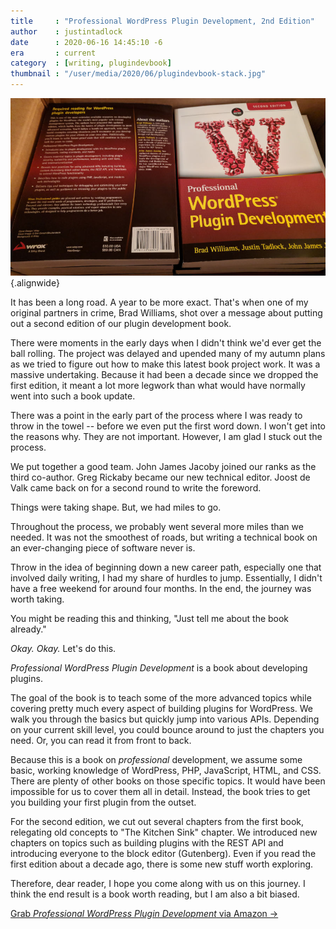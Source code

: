 ```yaml
---
title     : "Professional WordPress Plugin Development, 2nd Edition"
author    : justintadlock
date      : 2020-06-16 14:45:10 -6
era       : current
category  : [writing, plugindevbook]
thumbnail : "/user/media/2020/06/plugindevbook-stack.jpg"
---
```


![Copies of Professional WordPress Plugin Development in a cardboard box.](/user/media/2020/06/plugindevbook-stack.jpg){.alignwide}

It has been a long road.  A year to be more exact.  That's when one of my original partners in crime, Brad Williams, shot over a message about putting out a second edition of our plugin development book.

There were moments in the early days when I didn't think we'd ever get the ball rolling.  The project was delayed and upended many of my autumn plans as we tried to figure out how to make this latest book project work.  It was a massive undertaking.  Because it had been a decade since we dropped the first edition, it meant a lot more legwork than what would have normally went into such a book update.

There was a point in the early part of the process where I was ready to throw in the towel -- before we even put the first word down.  I won't get into the reasons why.  They are not important.  However, I am glad I stuck out the process.

We put together a good team.  John James Jacoby joined our ranks as the third co-author.  Greg Rickaby became our new technical editor.  Joost de Valk came back on for a second round to write the foreword.

Things were taking shape.  But, we had miles to go.

Throughout the process, we probably went several more miles than we needed.  It was not the smoothest of roads, but writing a technical book on an ever-changing piece of software never is.

Throw in the idea of beginning down a new career path, especially one that involved daily writing, I had my share of hurdles to jump.  Essentially, I didn't have a free weekend for around four months.  In the end, the journey was worth taking.

You might be reading this and thinking, "Just tell me about the book already."

_Okay.  Okay._  Let's do this.

_Professional WordPress Plugin Development_ is a book about developing plugins.

The goal of the book is to teach some of the more advanced topics while covering pretty much every aspect of building plugins for WordPress.  We walk you through the basics but quickly jump into various APIs.  Depending on your current skill level, you could bounce around to just the chapters you need.  Or, you can read it from front to back.

Because this is a book on _professional_ development, we assume some basic, working knowledge of WordPress, PHP, JavaScript, HTML, and CSS.  There are plenty of other books on those specific topics.  It would have been impossible for us to cover them all in detail.  Instead, the book tries to get you building your first plugin from the outset.

For the second edition, we cut out several chapters from the first book, relegating old concepts to "The Kitchen Sink" chapter.  We introduced new chapters on topics such as building plugins with the REST API and introducing everyone to the block editor (Gutenberg).  Even if you read the first edition about a decade ago, there is some new stuff worth exploring.

Therefore, dear reader, I hope you come along with us on this journey.  I think the end result is a book worth reading, but I am also a bit biased.

[Grab _Professional WordPress Plugin Development_ via Amazon &rarr;](https://amzn.to/2N0YUmH)
